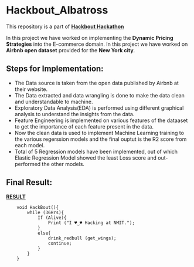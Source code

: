 # Hackbout_Albatross
This repository is a part of [**Hackbout Hackathon**](https://www.hackbout.tech)

In this project we have worked on implementing the **Dynamic Pricing Strategies** into the E-commerce domain. In this project we have worked on **Airbnb open dataset** provided for the **New York city**.


## Steps for Implementation:
 - The Data source is taken from the open data published by Airbnb at their website.
 - The Data extracted and data wrangling is done to make the data clean and understandable to machine.
 - Exploratory Data Analysis(EDA) is performed using different graphical analysis to understand the insights from the data.
 - Feature Engineering is implemented on various features of the dataaset to get the importance of each feature present in the data.
 - Now the clean data is used to implement Machine Learning training to the various regerssion models and the final ouptut is the R2 score from each model.
 - Total of 5 Regression models have been implemented, out of which Elastic Regression Model showed the least Loss score and out-performed the other models.


## Final Result:

[**RESULT**](https://drive.google.com/file/d/1QGWMm-xiGIXaWtZmGmBCdJvhVrayX3BW/view?usp=sharing)

```
    void HackBout(){
        while (36Hrs){
            If (Alive){
                Print ("I ♥‿♥ Hacking at NMIT.");
            }
            else{
                drink_redbull (get_wings);
                continue;
            }
        }
    }
```
